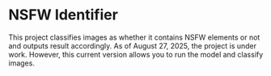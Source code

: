 # NSFW Identifier

This project classifies images as whether it contains NSFW elements or not and outputs result accordingly. As of August 27, 2025, the project is under work. However, this current version allows you to run the model and classify images.
